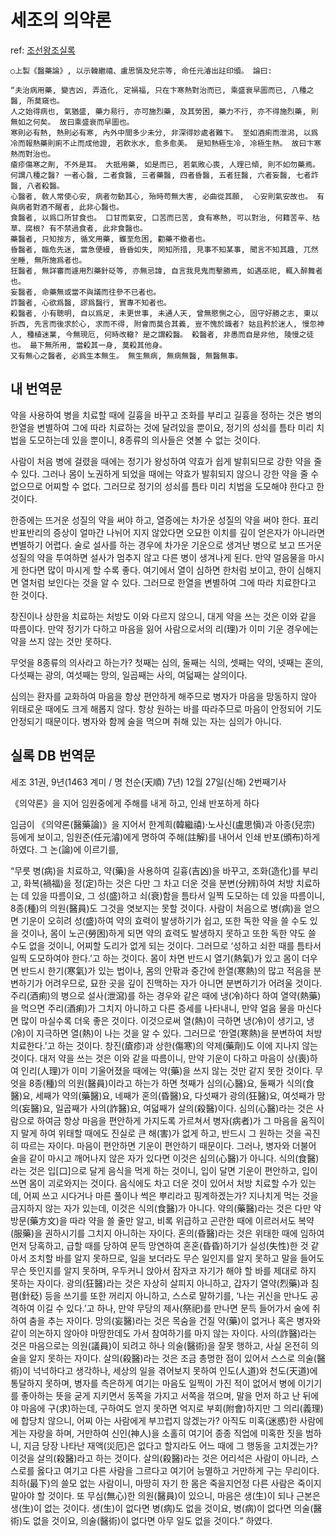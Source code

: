 # 세조의 의약론 

ref: [조선왕조실록](http://sillok.history.go.kr/url.jsp?id=kga_10912027_002)

```
○上製《醫藥論》, 以示韓繼禧、盧思愼及兒宗等, 命任元濬出註印頒。 論曰:

“夫治病用藥, 變吉凶, 弄造化, 定禍福, 只在卞寒熱對治而已, 乘盛衰早圖而已, 八種之醫, 所莫窺也。 
人之始得病也, 氣猶盛, 藥力易行, 亦可施烈藥, 及其勞困, 藥力不行, 亦不得施烈藥, 則無如之何矣。 故曰乘盛衰而早圖也。 
寒則必有熱, 熱則必有寒, 內外中間多少未分, 非深得妙處者難卞。 至如酒痢而泄潟, 以爲冷而報熱藥則痢不止而成他證, 若飮氷水, 愈多愈美。 是知熱極生冷, 冷極生熱。 故曰卞寒熱而對治也。 
瘡疹傷寒之劑, 不外是耳。 大抵用藥, 如是而已, 若氣敗心喪, 人理已傾, 則不如勿藥焉。 
何謂八種之醫? 一者心醫, 二者食醫, 三者藥醫, 四者昏醫, 五者狂醫, 六者妄醫, 七者詐醫, 八者殺醫。 
心醫者, 敎人常使心安, 病者勿動其心, 殆時苟無大害, 必曲從其願,  心安則氣安故也。 有與病者對酒不醒者, 此非心醫也。 
食醫者, 以爲口所甘食也。 口甘而氣安, 口苦而已苦, 食有寒熱, 可以對治, 何籍苦辛、枯草、腐根? 有不禁過食者, 此非食醫也。 
藥醫者, 只知按方, 循文用藥, 雖至危困, 勸藥不撤者也。 
昏醫者, 臨危先迷, 當急便縵, 昏昏如失, 罔知所措, 見事不知某事, 聞言不知其趣, 兀然坐睡, 無所施爲者也。 
狂醫者, 無詳審而遽用烈藥針砭等, 亦無忌諱, 自言我見鬼而擊勝焉, 如遇巫祀, 輒入醉舞者也。 
妄醫者, 命藥無或當不與議而往參不已者也。 
詐醫者, 心欲爲醫, 謬爲醫行, 實專不知者也。 
殺醫者, 小有聰明, 自以爲足, 未更世事, 未通人天, 曾無愍惻之心, 固守好勝之志, 東以折西, 先言而後求於心, 求而不得, 附會而莫合其義, 豈不愧於識者? 姑且矜於迷人, 慢忽神人, 種植迷業, 今無現厄, 何時改轍? 是之謂殺醫。 殺醫者, 非愚而自是非他, 陵慢之徒也。 最下無所用, 當殺其一身, 莫殺其他身。 
又有無心之醫者, 必爲生本無生。 無生無病, 無病無醫, 無醫無事。
```

## 내 번역문

약을 사용하여 병을 치료할 때에 길흉을 바꾸고 조화를 부리고 길흉을 정하는 것은 병의 한열을 변별하여 그에 따라 치료하는 것에 달려있을 뿐이요, 정기의 성쇠를 틈타 미리 치법을 도모하는데 있을 뿐이니, 8종류의 의사들은 엿볼 수 없는 것이다. 

사람이 처음 병에 걸렸을 때에는 정기가 왕성하여 약효가 쉽게 발휘되므로 강한 약을 줄 수 있다. 그러나 몸이 노권하게 되었을 때에는 약효가 발휘되지 않으니 강한 약을 줄 수 없으므로 어찌할 수 없다. 그러므로 정기의 성쇠를 틈타 미리 치법을 도모해야 한다고 한 것이다. 

한증에는 뜨거운 성질의 약을 써야 하고, 열증에는 차가운 성질의 약을 써야 한다. 표리 반표반리의 증상이 얼마간 나뉘어 지지 않았다면 오묘한 이치를 깊이 얻은자가 아니라면 변별하기 어렵다. 술로 설사를 하는 경우에 차가운 기운으로 생겨난 병으로 보고 뜨거운 성질의 약을 투여하면 설사가 멈추지 않고 다른 병이 생겨나게 된다. 만약 얼음물을 마시게 한다면 많이 마시게 할 수록 좋다. 여기에서 열이 심하면 한처럼 보이고, 한이 심해지면 열처럼 보인다는 것을 알 수 있다. 그러므로 한열을 변별하여 그에 따라 치료한다고 한 것이다. 

창진이나 상한을 치료하는 처방도 이와 다르지 않으니, 대게 약을 쓰는 것은 이와 같을 따름이다. 만약 정기가 다하고 마음을 잃어 사람으로서의 리(理)가 이미 기운 경우에는 약을 쓰지 않는 것만 못하다. 

무엇을 8종류의 의사라고 하는가? 첫째는 심의, 둘째는 식의, 셋째는 약의, 넷째는 혼의, 다섯째는 광의, 여섯째는 망의, 일곱째는 사의, 여덟째는 살의이다. 

심의는 환자를 교화하여 마음을 항상 편안하게 해주므로 병자가 마음을 망동하지 않아 위태로운 때에도 크게 해롭지 않다. 항상 원하는 바를 따라주므로 마음이 안정되어 기도 안정되기 때문이다. 병자와 함께 술을 먹으며 취해 있는 자는 심의가 아니다. 


## 실록 DB 번역문

세조 31권, 9년(1463 계미 / 명 천순(天順) 7년) 12월 27일(신해) 2번째기사 

《의약론》을 지어 임원중에게 주해를 내게 하고, 인쇄 반포하게 하다	

임금이 《의약론(醫藥論)》을 지어서 한계희(韓繼禧)·노사신(盧思愼)과 아종(兒宗) 등에게 보이고, 임원준(任元濬)에게 명하여 주해(註解)를 내어서 인쇄 반포(頒布)하게 하였다. 그 논(論)에 이르기를,

“무릇 병(病)을 치료하고, 약(藥)을 사용하여 길흉(吉凶)을 바꾸고, 조화(造化)를 부리고, 화복(禍福)을 정(定)하는 것은 다만 그 차고 더운 것을 분변(分辨)하여 처방 치료하는 데 있을 따름이요, 그 성(盛)하고 쇠(衰)함을 틈타서 일찍 도모하는 데 있을 따름이니, 8종(種)의 의원(醫員)도 그것을 엿보지는 못할 것이다. 사람이 처음으로 병(病)을 얻으면 기운이 오히려 성(盛)하여 약의 효력이 발생하기가 쉽고, 또한 독한 약을 쓸 수도 있을 것이나, 몸이 노곤(勞困)하게 되면 약의 효력도 발생하지 못하고 또한 독한 약도 쓸 수도 없을 것이니, 어찌할 도리가 없게 되는 것이다. 그러므로 ‘성하고 쇠한 때를 틈타서 일찍 도모하여야 한다.’고 하는 것이다. 몸이 차면 반드시 열기(熱氣)가 있고 몸이 더우면 반드시 한기(寒氣)가 있는 법이나, 몸의 안팎과 중간에 한열(寒熱)의 많고 적음을 분변하기가 어려우므로, 묘한 곳을 깊이 진맥하는 자가 아니면 분변하기가 어려울 것이다. 주리(酒痢)의 병으로 설사(泄瀉)를 하는 경우와 같은 때에 냉(冷)하다 하여 열약(熱藥)을 먹으면 주리(酒痢)가 그치지 아니하고 다른 증세를 나타내니, 만약 얼음 물을 마신다면 많이 마실수록 더욱 좋은 것이다. 이것으로써 열(熱)이 극하면 냉(冷)이 생기고, 냉(冷)이 지극하면 열(熱)이 나는 것을 알 수 있다. 그러므로 ‘한열(寒熱)을 분변하여 처방 치료한다.’고 하는 것이다. 창진(瘡疹)과 상한(傷寒)의 약제(藥劑)도 이에 지나지 않는 것이다. 대저 약을 쓰는 것은 이와 같을 따름이니, 만약 기운이 다하고 마음이 상(喪)하여 인리(人理)가 이미 기울어졌을 때에는 약(藥)을 쓰지 않는 것만 같지 못한 것이다. 무엇을 8종(種)의 의원(醫員)이라고 하는가 하면 첫째가 심의(心醫)요, 둘째가 식의(食醫)요, 세째가 약의(藥醫)요, 네째가 혼의(昏醫)요, 다섯째가 광의(狂醫)요, 여섯째가 망의(妄醫)요, 일곱째가 사의(詐醫)요, 여덟째가 살의(殺醫)이다. 심의(心醫)라는 것은 사람으로 하여금 항상 마음을 편안하게 가지도록 가르쳐서 병자(病者)가 그 마음을 움직이지 말게 하여 위태할 때에도 진실로 큰 해(害)가 없게 하고, 반드시 그 원하는 것을 곡진히 따르는 자이다. 마음이 편안하면 기운이 편안하기 때문이다. 그러나, 병자와 더불어 술을 같이 마시고 깨어나지 않은 자가 있다면 이것은 심의(心醫)가 아니다. 식의(食醫)라는 것은 입[口]으로 달게 음식을 먹게 하는 것이니, 입이 달면 기운이 편안하고, 입이 쓰면 몸이 괴로와지는 것이다. 음식에도 차고 더운 것이 있어서 처방 치료할 수가 있는데, 어찌 쓰고 시다거나 마른 풀이나 썩은 뿌리라고 핑계하겠는가? 지나치게 먹는 것을 금지하지 않는 자가 있는데, 이것은 식의(食醫)가 아니다. 약의(藥醫)라는 것은 다만 약방문(藥方文)을 따라 약을 쓸 줄만 알고, 비록 위급하고 곤란한 때에 이르러서도 복약(服藥)을 권하시기를 그치지 아니하는 자이다. 혼의(昏醫)라는 것은 위태한 때에 임하여 먼저 당혹하고, 급할 때를 당하여 문득 망연하여 혼혼(昏昏)하기가 실성(失性)한 것 같아서 조치할 바를 알지 못하므로, 일을 보더라도 무슨 일인지를 알지 못하고 말을 들어도 무슨 뜻인지를 알지 못하며, 우두커니 앉아서 잠자코 자기가 해야 할 바를 제대로 하지 못하는 자이다. 광의(狂醫)라는 것은 자상히 살피지 아니하고, 갑자기 열약(烈藥)과 침폄(針砭) 등을 쓰기를 또한 꺼리지 아니하고, 스스로 말하기를, ‘나는 귀신을 만나도 공격하여 이길 수 있다.’고 하나, 만약 무당의 제사(祭祀)를 만나면 문득 들어가서 술에 취하여 춤을 추는 자이다. 망의(妄醫)라는 것은 목숨을 건질 약(藥)이 없거나 혹은 병자와 같이 의논하지 않아야 마땅한데도 가서 참여하기를 마지 않는 자이다. 사의(詐醫)라는 것은 마음으로는 의원(議員)이 되려고 하나 의술(醫術)을 잘못 행하고, 사실 온전히 의술을 알지 못하는 자이다. 살의(殺醫)라는 것은 조금 총명한 점이 있어서 스스로 의술(醫術)이 넉넉하다고 생각하나, 세상의 일을 겪어보지 못하여 인도(人道)와 천도(天道)에 통달하지 못하며, 병자를 측은하게 여기는 마음도 일찍이 가진 적이 없어서 병에 이기기를 좋아하는 뜻을 굳게 지키면서 동쪽을 가지고 서쪽을 꺾으며, 말을 먼저 하고 난 뒤에야 마음에 구(求)하는데, 구하여도 얻지 못하면 억지로 부회(附會)하지만 그 의리(義理)에 합당치 않으니, 어찌 아는 사람에게 부끄럽지 않겠는가? 아직도 미혹(迷惑)한 사람에게는 자랑을 하며, 거만하여 신인(神人)을 소홀히 여기어 종종 직업에 미혹한 짓을 범하니, 지금 당장 나타난 재액(災厄)은 없다고 할지라도 어느 때에 그 행동을 고치겠는가? 이것을 살의(殺醫)라고 하는 것이다. 살의(殺醫)라는 것은 어리석은 사람이 아니라, 스스로를 옳다고 여기고 다른 사람을 그르다고 여기어 능멸하고 거만하게 구는 무리이다. 최하(最下)의 쓸모 없는 사람이니, 마땅히 자기 한 몸은 죽을지언정 다른 사람은 죽이지 말아야 할 것이다. 또 무심(無心)한 의원(醫員)이 있으니, 마음은 생(生)이 되나 근본은 생(生)이 없는 것이다. 생(生)이 없다면 병(病)도 없을 것이요, 병(病)이 없다면 의술(醫術)도 없을 것이요, 의술(醫術)이 없다면 아무 일도 없을 것이다.”
하였다.